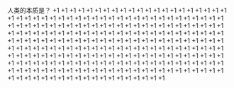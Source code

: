 人类的本质是？
+1
+1
+1
+1
+1
+1
+1
+1
+1
+1
+1
+1
+1
+1
+1
+1
+1
+1
+1
+1
+1
+1
+1
+1
+1
+1
+1
+1
+1
+1
+1
+1
+1
+1
+1
+1
+1
+1
+1
+1
+1
+1
+1
+1
+1
+1
+1
+1
+1
+1
+1
+1
+1
+1
+1
+1
+1
+1
+1
+1
+1
+1
+1
+1
+1
+1
+1
+1
+1
+1
+1
+1
+1
+1
+1
+1
+1
+1
+1
+1
+1
+1
+1
+1
+1
+1
+1
+1
+1
+1
+1
+1
+1
+1
+1
+1
+1
+1
+1
+1
+1
+1
+1
+1
+1
+1
+1
+1
+1
+1
+1
+1
+1
+1
+1
+1
+1
+1
+1
+1
+1
+1
+1
+1
+1
+1
+1
+1
+1
+1
+1
+1
+1
+1
+1
+1
+1
+1
+1
+1
+1
+1
+1
+1
+1
+1
+1
+1
+1
+1
+1
+1
+1
+1
+1
+1
+1
+1
+1
+1
+1
+1
+1
+1
+1
+1
+1
+1
+1
+1
+1
+1
+1
+1
+1
+1
+1
+1
+1
+1
+1
+1
+1
+1
+1
+1
+1
+1
+1
+1
+1
+1
+1
+1
+1
+1
+1
+1
+1
+1
+1
+1
+1
+1
+1
+1
+1
+1
+1
+1
+1
+1
+1
+1
+1
+1
+1
+1
+1
+1
+1
+1
+1
+1
+1
+1
+1
+1
+1
+1
+1
+1
+1
+1
+1
+1
+1
+1
+1
+1
+1
+1
+1
+1
+1
+1
+1
+1
